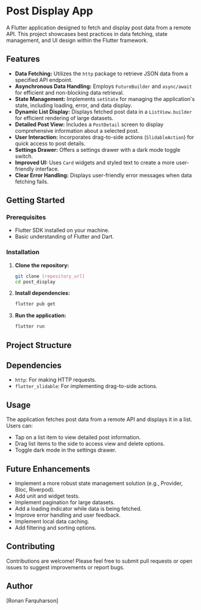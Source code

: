 # Post Display App

A Flutter application designed to fetch and display post data from a remote API. This project showcases best practices in data fetching, state management, and UI design within the Flutter framework.

## Features

* **Data Fetching:** Utilizes the `http` package to retrieve JSON data from a specified API endpoint.
* **Asynchronous Data Handling:** Employs `FutureBuilder` and `async/await` for efficient and non-blocking data retrieval.
* **State Management:** Implements `setState` for managing the application's state, including loading, error, and data display.
* **Dynamic List Display:** Displays fetched post data in a `ListView.builder` for efficient rendering of large datasets.
* **Detailed Post View:** Includes a `PostDetail` screen to display comprehensive information about a selected post.
* **User Interaction:** Incorporates drag-to-side actions (`SlidableAction`) for quick access to post details.
* **Settings Drawer:** Offers a settings drawer with a dark mode toggle switch.
* **Improved UI:** Uses `Card` widgets and styled text to create a more user-friendly interface.
* **Clear Error Handling:** Displays user-friendly error messages when data fetching fails.

## Getting Started

### Prerequisites

* Flutter SDK installed on your machine.
* Basic understanding of Flutter and Dart.

### Installation

1.  **Clone the repository:**

    ```bash
    git clone [repository_url]
    cd post_display
    ```

2.  **Install dependencies:**

    ```bash
    flutter pub get
    ```

3.  **Run the application:**

    ```bash
    flutter run
    ```

## Project Structure

## Dependencies

* `http`: For making HTTP requests.
* `flutter_slidable`: For implementing drag-to-side actions.

## Usage

The application fetches post data from a remote API and displays it in a list. Users can:

* Tap on a list item to view detailed post information.
* Drag list items to the side to access view and delete options.
* Toggle dark mode in the settings drawer.

## Future Enhancements

* Implement a more robust state management solution (e.g., Provider, Bloc, Riverpod).
* Add unit and widget tests.
* Implement pagination for large datasets.
* Add a loading indicator while data is being fetched.
* Improve error handling and user feedback.
* Implement local data caching.
* Add filtering and sorting options.

## Contributing

Contributions are welcome! Please feel free to submit pull requests or open issues to suggest improvements or report bugs.

## Author

[Ronan Farquharson]